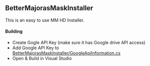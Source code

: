 ## BetterMajorasMaskInstaller

This is an easy to use MM HD Installer.

#### Building
* Create Gogle API Key (make *sure* it has Google drive API access)
* Add Google API Key to [BetterMajorasMaskInstaller/GoogleApiInformation.cs](BetterMajorasMaskInstaller/GoogleApiInformation.cs)
* Open & Build in Visual Studio
